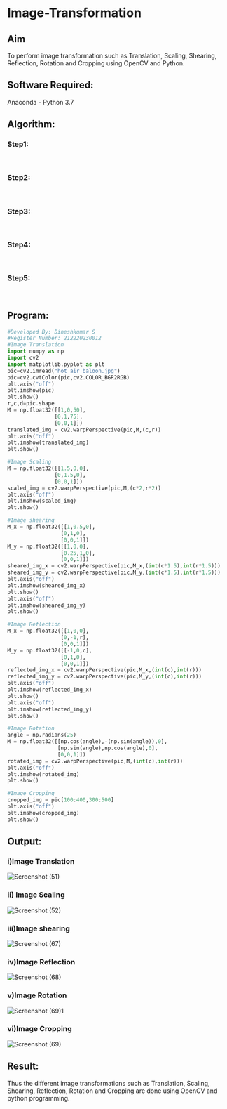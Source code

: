 # Image-Transformation
## Aim
To perform image transformation such as Translation, Scaling, Shearing, Reflection, Rotation and Cropping using OpenCV and Python.

## Software Required:
Anaconda - Python 3.7

## Algorithm:
### Step1:
<br>

### Step2:
<br>

### Step3:
<br>

### Step4:
<br>

### Step5:
<br>

## Program:
```python
#Developed By: Dineshkumar S
#Register Number: 212220230012
#Image Translation
import numpy as np
import cv2
import matplotlib.pyplot as plt
pic=cv2.imread("hot air baloon.jpg")
pic=cv2.cvtColor(pic,cv2.COLOR_BGR2RGB)
plt.axis("off")
plt.imshow(pic)
plt.show()
r,c,d=pic.shape
M = np.float32([[1,0,50],
               [0,1,75],
               [0,0,1]])
translated_img = cv2.warpPerspective(pic,M,(c,r))
plt.axis("off")
plt.imshow(translated_img)
plt.show()

#Image Scaling
M = np.float32([[1.5,0,0],
               [0,1.5,0],
               [0,0,1]])
scaled_img = cv2.warpPerspective(pic,M,(c*2,r*2))
plt.axis("off")
plt.imshow(scaled_img)
plt.show()

#Image shearing
M_x = np.float32([[1,0.5,0],
                 [0,1,0],
                 [0,0,1]])
M_y = np.float32([[1,0,0],
                 [0.25,1,0],
                 [0,0,1]])
sheared_img_x = cv2.warpPerspective(pic,M_x,(int(c*1.5),int(r*1.5)))
sheared_img_y = cv2.warpPerspective(pic,M_y,(int(c*1.5),int(r*1.5)))
plt.axis("off")
plt.imshow(sheared_img_x)
plt.show()
plt.axis("off")
plt.imshow(sheared_img_y)
plt.show()

#Image Reflection
M_x = np.float32([[1,0,0],
                 [0,-1,r],
                 [0,0,1]])
M_y = np.float32([[-1,0,c],
                 [0,1,0],
                 [0,0,1]])
reflected_img_x = cv2.warpPerspective(pic,M_x,(int(c),int(r)))
reflected_img_y = cv2.warpPerspective(pic,M_y,(int(c),int(r)))
plt.axis("off")
plt.imshow(reflected_img_x)
plt.show()
plt.axis("off")
plt.imshow(reflected_img_y)
plt.show()

#Image Rotation
angle = np.radians(25)
M = np.float32([[np.cos(angle),-(np.sin(angle)),0],
                [np.sin(angle),np.cos(angle),0],
                [0,0,1]])
rotated_img = cv2.warpPerspective(pic,M,(int(c),int(r)))
plt.axis("off")
plt.imshow(rotated_img)
plt.show()

#Image Cropping
cropped_img = pic[100:400,300:500]
plt.axis("off")
plt.imshow(cropped_img)
plt.show()

```
## Output:
### i)Image Translation
![Screenshot (51)](https://user-images.githubusercontent.com/75234807/165893140-d7bea756-434c-42fa-ba7c-5808b9f0b7fb.png)

### ii) Image Scaling
![Screenshot (52)](https://user-images.githubusercontent.com/75234807/165893168-0da7fb4b-2364-4815-9e54-bc0775f63260.png)

### iii)Image shearing
![Screenshot (67)](https://user-images.githubusercontent.com/75234807/165893215-e503fa1e-7a69-4f61-a7a1-a65fd9cc8950.png)

### iv)Image Reflection
![Screenshot (68)](https://user-images.githubusercontent.com/75234807/165893178-99414d5e-9de8-4d3b-9f40-cc1c893061e4.png)

### v)Image Rotation
![Screenshot (69)1](https://user-images.githubusercontent.com/75234807/165893186-2476575b-7198-421f-ae86-4edf38c147e5.png)

### vi)Image Cropping
![Screenshot (69)](https://user-images.githubusercontent.com/75234807/165893192-355a4205-955d-4ad9-b122-b2f2d5293cd3.png)


## Result: 

Thus the different image transformations such as Translation, Scaling, Shearing, Reflection, Rotation and Cropping are done using OpenCV and python programming.
